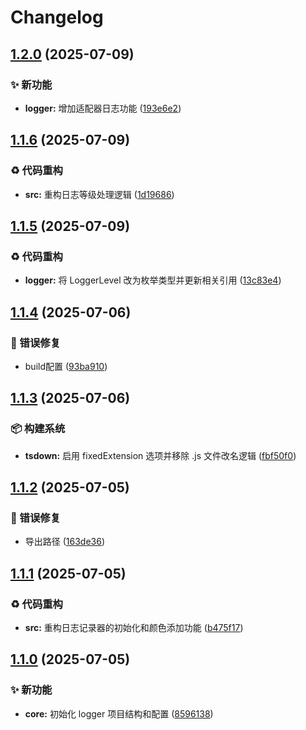# Changelog

## [1.2.0](https://github.com/PuniCore/logger/compare/v1.1.6...v1.2.0) (2025-07-09)


### ✨ 新功能

* **logger:** 增加适配器日志功能 ([193e6e2](https://github.com/PuniCore/logger/commit/193e6e2748d5fa864be340473095087bec26c33b))

## [1.1.6](https://github.com/PuniCore/logger/compare/v1.1.5...v1.1.6) (2025-07-09)


### ♻️ 代码重构

* **src:** 重构日志等级处理逻辑 ([1d19686](https://github.com/PuniCore/logger/commit/1d196863da4f00b0045160ad82e83762a422cc12))

## [1.1.5](https://github.com/PuniCore/logger/compare/v1.1.4...v1.1.5) (2025-07-09)


### ♻️ 代码重构

* **logger:** 将 LoggerLevel 改为枚举类型并更新相关引用 ([13c83e4](https://github.com/PuniCore/logger/commit/13c83e47045559eb15de5ea1d76685a3b98fa8bc))

## [1.1.4](https://github.com/PuniCore/logger/compare/v1.1.3...v1.1.4) (2025-07-06)


### 🐛 错误修复

* build配置 ([93ba910](https://github.com/PuniCore/logger/commit/93ba9106f6355f865586f7d2f85384aeac27f963))

## [1.1.3](https://github.com/PuniCore/logger/compare/v1.1.2...v1.1.3) (2025-07-06)


### 📦️ 构建系统

* **tsdown:** 启用 fixedExtension 选项并移除 .js 文件改名逻辑 ([fbf50f0](https://github.com/PuniCore/logger/commit/fbf50f08308ce36592641a8df52150e8fdfefda9))

## [1.1.2](https://github.com/PuniCore/logger/compare/v1.1.1...v1.1.2) (2025-07-05)


### 🐛 错误修复

* 导出路径 ([163de36](https://github.com/PuniCore/logger/commit/163de36589c54477cd4f23698e6e65e82b1ca2da))

## [1.1.1](https://github.com/PuniCore/logger/compare/v1.1.0...v1.1.1) (2025-07-05)


### ♻️ 代码重构

* **src:** 重构日志记录器的初始化和颜色添加功能 ([b475f17](https://github.com/PuniCore/logger/commit/b475f17c20586095c85e882fe86ebbe0a57d3e33))

## [1.1.0](https://github.com/PuniCore/logger/compare/v1.0.0...v1.1.0) (2025-07-05)


### ✨ 新功能

* **core:** 初始化 logger 项目结构和配置 ([8596138](https://github.com/PuniCore/logger/commit/85961380d81eab9e59bfae61c998c074b52abac3))
